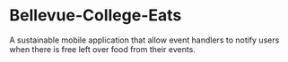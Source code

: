 # Bellevue-College-Eats
A sustainable mobile application that allow event handlers to notify users when there is free left over food from their events.

